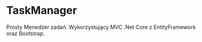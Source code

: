 # TaskManager
Prosty Menedżer zadań. 
Wykorzystujący MVC .Net Core z EntityFramework oraz Bootstrap.

